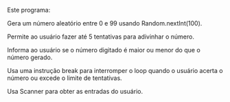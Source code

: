 Este programa:

Gera um número aleatório entre 0 e 99 usando Random.nextInt(100).

Permite ao usuário fazer até 5 tentativas para adivinhar o número.

Informa ao usuário se o número digitado é maior ou menor do que o número gerado.

Usa uma instrução break para interromper o loop quando o usuário acerta o número ou excede o limite de tentativas.

Usa Scanner para obter as entradas do usuário.
